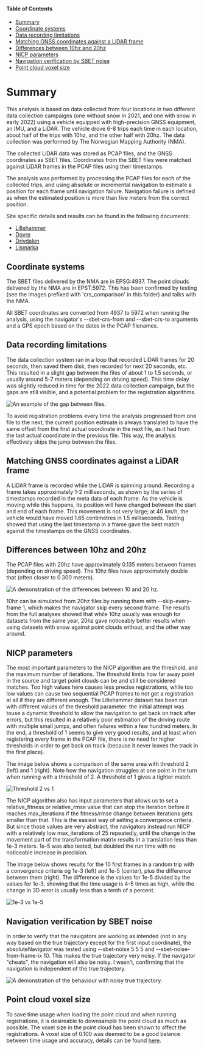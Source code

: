 #### Table of Contents
* [Summary](#summary)
* [Coordinate systems](#coordinate-systems)
* [Data recording limitations](#data-recording-limitations)
* [Matching GNSS coordinates against a LiDAR frame](#gnss-lidar)
* [Differences between 10hz and 20hz](#10hz-vs-20hz)
* [NICP parameters](#nicp-parameters)
* [Navigation verification by SBET noise](#noise-verification)
* [Point cloud voxel size](#pointcloud-voxels)

<a name="summary"></a>
# Summary
This analysis is based on data collected from four locations in two different data collection campaigns (one without snow in 2021, and one with snow in early 2022) using a vehicle equipped with high-precision GNSS equipment, an IMU, and a LiDAR. The vehicle drove 6-8 trips each time in each location, about half of the trips with 10hz, and the other half with 20hz. The data collection was performed by The Norwegian Mapping Authority (NMA).

The collected LiDAR data was stored as PCAP files, and the GNSS coordinates as SBET files. Coordinates from the SBET files were matched against LiDAR frames in the PCAP files using their timestamps.

The analysis was performed by processing the PCAP files for each of the collected trips, and using absolute or incremental navigation to estimate a position for each frame until navigation failure. Navigation failure is defined as when the estimated position is more than five meters from the correct position. 

Site specific details and results can be found in the following documents:
- [Lillehammer](./../Lillehammer/results/summary.md)
- [Dovre](./../Dovre/results/summary.md)
- [Drivdalen](./../Drivdalen/results/summary.md)
- [Lismarka](./../Lismarka/results/summary.md)

<a name="coordinate-systems"></a>
## Coordinate systems
The SBET files delivered by the NMA are in EPSG:4937.
The point clouds delivered by the NMA are in EPST:5972.
This has been confirmed by testing (see the images prefixed with 'crs_comparison' in this folder) and talks with the NMA.

All SBET coordinates are converted from 4937 to 5972 when running the analysis, using the navigator's --sbet-crs-from and --sbet-crs-to arguments and a GPS epoch based on the dates in the PCAP filenames.

<a name="data-recording-limitations"></a>
## Data recording limitations
The data collection system ran in a loop that recorded LiDAR frames for 20 seconds, then saved them disk, then recorded for next 20 seconds, etc. This resulted in a slight gap between the files of about 1 to 1.5 seconds, or usually around 5-7 meters (depending on driving speed). This time delay was slightly reduced in time for the 2022 data collection campaign, but the gaps are still visible, and a potential problem for the registration algorithms.

![An example of the gap between files.](file_gap.png)

To avoid registration problems every time the analysis progressed from one file to the next, the current position estimate is always translated to have the same offset from the first actual coordinate in the next file, as it had from the last actual coordinate in the previous file. This way, the analysis effectively skips the jump between the files.

<a name="gnss-lidar"></a>
## Matching GNSS coordinates against a LiDAR frame
A LiDAR frame is recorded while the LiDAR is spinning around. Recording a frame takes approximately 1-2 milliseconds, as shown by the series of timestamps recorded in the meta data of each frame. As the vehicle is moving while this happens, its position will have changed between the start and end of each frame. This movement is not very large; at 40 km/h, the vehicle would have moved 1.65 centimetres in 1.5 milliseconds. Testing showed that using the last timestamp in a frame gave the best match against the timestamps on the GNSS coordinates.

<a name="10hz-vs-20hz"></a>
## Differences between 10hz and 20hz
The PCAP files with 20hz have approximately 0.135 meters between frames (depending on driving speed). The 10hz files have approximately double that (often closer to 0.300 meters).

![A demonstration of the differences between 10 and 20 hz.](10hz_vs_20hz.png)

10hz can be simulated from 20hz files by running them with --skip-every-frame 1, which makes the navigator skip every second frame. The results from the full analyses showed that while 10hz usually was enough for datasets from the same year, 20hz gave noticeably better results when using datasets with snow against point clouds without, and the other way around.

<a name="nicp-parameters"></a>
## NICP parameters
The most important parameters to the NICP algorithm are the threshold, and the maximum number of iterations. The threshold limits how far away point in the source and target point clouds can be and still be considered matches. Too high values here causes less precise registrations, while too low values can cause two sequential PCAP frames to not get a registration at all if they are different enough. The Lillehammer dataset has been run with different values of the threshold parameter: the initial attempt was touse a dynamic threshold to allow the navigation to get back on track after errors, but this resulted in a relatively poor estimation of the driving route with multiple small jumps, and often failures within a few hundred meters. In the end, a threshold of 1 seems to give very good results, and at least when registering every frame in the PCAP file, there is no need for higher thresholds in order to get back on track (because it never leaves the track in the first place).

The image below shows a comparison of the same area with threshold 2 (left) and 1 (right). Note how the navigation struggles at one point in the turn when running with a threshold of 2. A threshold of 1 gives a tighter match.

![Threshold 2 vs 1](t2_vs_t1.png)

The NICP algorithm also has input parameters that allows us to set a relative_fitness or relative_rmse value that can stop the iteration before it reaches max_iterations if the fitness/rmse change between iterations gets smaller than that. This is the easiest way of setting a convergence criteria. But since those values are very abstract, the navigators instead run NICP with a relatively low max_iterations of 25 repeatedly, until the change in the movement part of the transformation matrix results in a translation less than 1e-3 meters. 1e-5 was also tested, but doubled the run time with no noticeable increase in precision.

The image below shows results for the 10 first frames in a random trip with a convergence criteria og 1e-3 (left) and 1e-5 (center), plus the difference between them (right). The difference is the values for 1e-5 divided by the values for 1e-3, showing that the time usage is 4-5 times as high, while the change in 3D error is usually less than a tenth of a percent.

![1e-3 vs 1e-5](1e3_vs_1e5.png)

<a name="noise-verification"></a>
## Navigation verification by SBET noise
In order to verify that the navigators are working as intended (not in any way based on the true trajectory except for the first input coordinate), the absoluteNavigator was tested using --sbet-noise 5 5 5 and --sbet-noise-from-frame-ix 10. This makes the true trajectory very noisy. If the navigator "cheats", the navigation will also be noisy. I wasn't, confirming that the navigation is independent of the true trajectory.

![A demonstration of the behaviour with noisy true trajectory.](noised_sbet.png)

<a name="pointcloud-voxels"></a>
## Point cloud voxel size
To save time usage when loading the point cloud and when running registrations, it is desireable to downsample the point cloud as much as possible.
The voxel size in the point cloud has been shown to affect the registrations. A voxel size of 0.100 was deemed to be a good balance between time usage and accuracy, details can be found [here](pointcloud_downsampling.md).